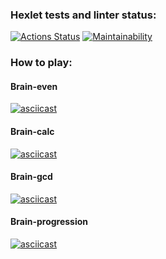 ### Hexlet tests and linter status:
[![Actions Status](https://github.com/timofeevmg/frontend-project-lvl1/workflows/hexlet-check/badge.svg)](https://github.com/timofeevmg/frontend-project-lvl1/actions)
[![Maintainability](https://api.codeclimate.com/v1/badges/53c74474840b918f2193/maintainability)](https://codeclimate.com/github/timofeevmg/frontend-project-lvl1/maintainability)

### How to play:

#### Brain-even
[![asciicast](https://asciinema.org/a/512634.svg)](https://asciinema.org/a/512634)

#### Brain-calc
[![asciicast](https://asciinema.org/a/514718.svg)](https://asciinema.org/a/514718)

#### Brain-gcd
[![asciicast](https://asciinema.org/a/514734.svg)](https://asciinema.org/a/514734)

#### Brain-progression
[![asciicast](https://asciinema.org/a/514911.svg)](https://asciinema.org/a/514911)
